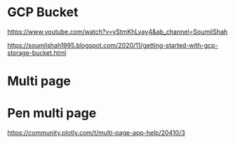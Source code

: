 # GCP Bucket 

https://www.youtube.com/watch?v=yStmKhLvay4&ab_channel=SoumilShah 

https://soumilshah1995.blogspot.com/2020/11/getting-started-with-gcp-storage-bucket.html


# Multi page 

# Pen multi page 

https://community.plotly.com/t/multi-page-app-help/20410/3 